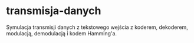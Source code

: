 # transmisja-danych

Symulacja transmisji danych z tekstowego wejścia z koderem, dekoderem, modulacją, demodulacją i kodem Hamming'a.
